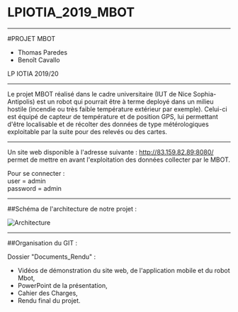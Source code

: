 # LPIOTIA_2019_MBOT
------------------
#PROJET MBOT  

- Thomas Paredes  
- Benoît Cavallo

LP IOTIA 2019/20



-----------------


Le projet MBOT réalisé dans le cadre universitaire (IUT de Nice Sophia-Antipolis) est un robot qui pourrait être à terme deployé dans un milieu hostile (incendie ou très faible température extérieur par exemple). Celui-ci est équipé de capteur de température et de position GPS, lui permettant d'être localisable et de récolter des données de type métérologiques exploitable par la suite pour des relevés ou des cartes.


*******************  
Un site web disponible à l'adresse suivante : http://83.159.82.89:8080/ permet de mettre en avant l'exploitation des données collecter par le MBOT.

Pour se connecter :   
user = admin      
password = admin  

*******************  
##Schéma de l'architecture de notre projet :  

![Architecture](../master/Images/Schema_architecture.png)
*******************  

##Organisation du GIT :  
  
Dossier "Documents_Rendu" :  

- Vidéos de démonstration du site web, de l'application mobile et du robot Mbot,  
- PowerPoint de la présentation,  
- Cahier des Charges,  
- Rendu final du projet.



